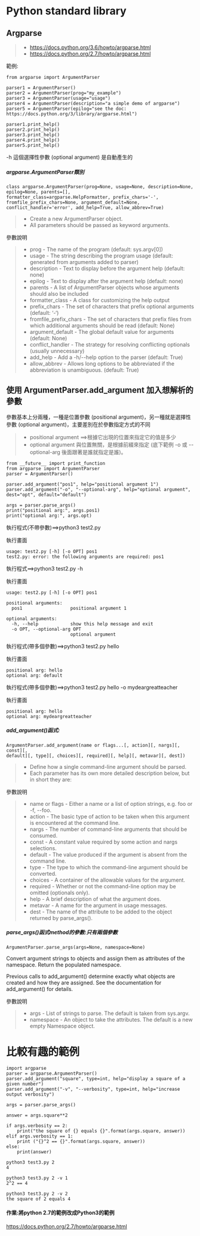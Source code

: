 # Python standard library

## Argparse

>* https://docs.python.org/3.6/howto/argparse.html
>* https://docs.python.org/2.7/howto/argparse.html

範例:
```
from argparse import ArgumentParser

parser1 = ArgumentParser()
parser2 = ArgumentParser(prog="my_example")
parser3 = ArgumentParser(usage="usage")
parser4 = ArgumentParser(description="a simple demo of argparse")
parser5 = ArgumentParser(epilog="see the doc: https://docs.python.org/3/library/argparse.html")

parser1.print_help()
parser2.print_help()
parser3.print_help()
parser4.print_help()
parser5.print_help()
```
-h 這個選擇性參數 (optional argument) 是自動產生的

##### argparse.ArgumentParser類別
```
class argparse.ArgumentParser(prog=None, usage=None, description=None, epilog=None, parents=[], 
formatter_class=argparse.HelpFormatter, prefix_chars='-', fromfile_prefix_chars=None, argument_default=None, 
conflict_handler='error', add_help=True, allow_abbrev=True)
```
>* Create a new ArgumentParser object. 
>* All parameters should be passed as keyword arguments. 

參數說明
>* prog - The name of the program (default: sys.argv[0])
>* usage - The string describing the program usage (default: generated from arguments added to parser)
>* description - Text to display before the argument help (default: none)
>* epilog - Text to display after the argument help (default: none)
>* parents - A list of ArgumentParser objects whose arguments should also be included
>* formatter_class - A class for customizing the help output
>* prefix_chars - The set of characters that prefix optional arguments (default: ‘-‘)
>* fromfile_prefix_chars - The set of characters that prefix files from which additional arguments should be read (default: None)
>* argument_default - The global default value for arguments (default: None)
>* conflict_handler - The strategy for resolving conflicting optionals (usually unnecessary)
>* add_help - Add a -h/--help option to the parser (default: True)
>* allow_abbrev - Allows long options to be abbreviated if the abbreviation is unambiguous. (default: True)

## 使用 ArgumentParser.add_argument 加入想解析的參數

參數基本上分兩種，一種是位置參數 (positional argument)，另一種就是選擇性參數 (optional argument)，主要差別在於參數指定方式的不同
>* positional argument ==>根據它出現的位置來指定它的值是多少
>* optional argument 與位置無關，是根據前綴來指定 (底下範例 -o 或 --optional-arg 後面跟著是誰就指定是誰)。
```
from __future__ import print_function
from argparse import ArgumentParser
parser = ArgumentParser()

parser.add_argument("pos1", help="positional argument 1")
parser.add_argument("-o", "--optional-arg", help="optional argument", dest="opt", default="default")

args = parser.parse_args()
print("positional arg:", args.pos1)
print("optional arg:", args.opt)
``` 

執行程式(不帶參數)==>python3 test2.py 

執行畫面
```
usage: test2.py [-h] [-o OPT] pos1
test2.py: error: the following arguments are required: pos1
```

執行程式==>python3 test2.py -h

執行畫面
```
usage: test2.py [-h] [-o OPT] pos1

positional arguments:
  pos1                  positional argument 1

optional arguments:
  -h, --help            show this help message and exit
  -o OPT, --optional-arg OPT
                        optional argument

```

執行程式(帶多個參數)==>python3 test2.py hello 

執行畫面
```
positional arg: hello
optional arg: default
```

執行程式(帶多個參數)==>python3 test2.py hello -o mydeargreatteacher

執行畫面
```
positional arg: hello
optional arg: mydeargreatteacher
```
##### add_argument()函式:
```
ArgumentParser.add_argument(name or flags...[, action][, nargs][, const][, 
default][, type][, choices][, required][, help][, metavar][, dest])
```
>* Define how a single command-line argument should be parsed. 
>* Each parameter has its own more detailed description below, but in short they are:

參數說明
>* name or flags - Either a name or a list of option strings, e.g. foo or -f, --foo.
>* action - The basic type of action to be taken when this argument is encountered at the command line.
>* nargs - The number of command-line arguments that should be consumed.
>* const - A constant value required by some action and nargs selections.
>* default - The value produced if the argument is absent from the command line.
>* type - The type to which the command-line argument should be converted.
>* choices - A container of the allowable values for the argument.
>* required - Whether or not the command-line option may be omitted (optionals only).
>* help - A brief description of what the argument does.
>* metavar - A name for the argument in usage messages.
>* dest - The name of the attribute to be added to the object returned by parse_args().

##### parse_args()函式method的參數:只有兩個參數
```
ArgumentParser.parse_args(args=None, namespace=None)
```
Convert argument strings to objects and assign them as attributes of the namespace. Return the populated namespace.

Previous calls to add_argument() determine exactly what objects are created and how they are assigned. See the documentation for add_argument() for details.

參數說明
>* args - List of strings to parse. The default is taken from sys.argv.
>* namespace - An object to take the attributes. The default is a new empty Namespace object.

# 比較有趣的範例
```
import argparse
parser = argparse.ArgumentParser()
parser.add_argument("square", type=int, help="display a square of a given number")
parser.add_argument("-v", "--verbosity", type=int, help="increase output verbosity")

args = parser.parse_args()

answer = args.square**2

if args.verbosity == 2:
    print("the square of {} equals {}".format(args.square, answer))
elif args.verbosity == 1:
    print ("{}^2 == {}".format(args.square, answer))
else:
    print(answer)
```
```
python3 test3.py 2
4

python3 test3.py 2 -v 1
2^2 == 4

python3 test3.py 2 -v 2
the square of 2 equals 4
```

#### 作業:將python 2.7的範例改成Python3的範例
https://docs.python.org/2.7/howto/argparse.html
